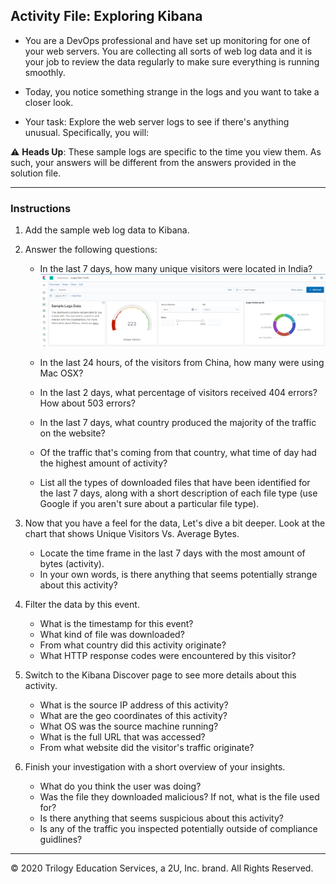 ## Activity File: Exploring Kibana

* You are a DevOps professional and have set up monitoring for one of your web servers. You are collecting all sorts of web log data and it is your job to review the data regularly to make sure everything is running smoothly. 

* Today, you notice something strange in the logs and you want to take a closer look.

* Your task: Explore the web server logs to see if there's anything unusual. Specifically, you will:

:warning: **Heads Up**: These sample logs are specific to the time you view them. As such, your answers will be different from the answers provided in the solution file. 

---

### Instructions

1. Add the sample web log data to Kibana.

2. Answer the following questions:

    - In the last 7 days, how many unique visitors were located in India?
       ![](Images/India-7-day.PNG)
    - In the last 24 hours, of the visitors from China, how many were using Mac OSX?

    - In the last 2 days, what percentage of visitors received 404 errors? How about 503 errors?
    - In the last 7 days, what country produced the majority of the traffic on the website?
    - Of the traffic that's coming from that country, what time of day had the highest amount of activity?
    - List all the types of downloaded files that have been identified for the last 7 days, along with a short description of each file type (use Google if you aren't sure about a particular file type).

3. Now that you have a feel for the data, Let's dive a bit deeper. Look at the chart that shows Unique Visitors Vs. Average Bytes.
     - Locate the time frame in the last 7 days with the most amount of bytes (activity).
     - In your own words, is there anything that seems potentially strange about this activity?

4. Filter the data by this event.
     - What is the timestamp for this event?
     - What kind of file was downloaded?
     - From what country did this activity originate?
     - What HTTP response codes were encountered by this visitor?

5. Switch to the Kibana Discover page to see more details about this activity.
     - What is the source IP address of this activity?
     - What are the geo coordinates of this activity?
     - What OS was the source machine running?
     - What is the full URL that was accessed?
     - From what website did the visitor's traffic originate?

6. Finish your investigation with a short overview of your insights. 

     - What do you think the user was doing?
     - Was the file they downloaded malicious? If not, what is the file used for?
     - Is there anything that seems suspicious about this activity?
     - Is any of the traffic you inspected potentially outside of compliance guidlines?

---
© 2020 Trilogy Education Services, a 2U, Inc. brand. All Rights Reserved.  